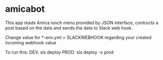# amicabot

This app reads Amica lunch menu provided by JSON interface, contructs a post based on the data and sends the data to Slack web hook.

Change value for *-env.yml > SLACKWEBHOOK regarding your created incoming webhook value

To run this: 
DEV: sls deploy
PROD: sls deploy -s prod